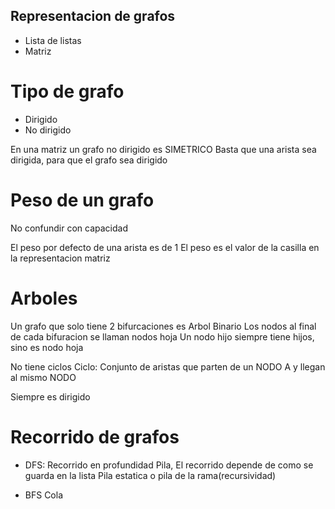 ## Representacion de grafos

- Lista de listas
- Matriz

# Tipo de grafo

- Dirigido
- No dirigido

En una matriz un grafo no dirigido es SIMETRICO
Basta que una arista sea dirigida, para que el grafo sea dirigido

# Peso de un grafo

No confundir con capacidad

El peso por defecto de una arista es de 1
El peso es el valor de la casilla en la representacion matriz

# Arboles

Un grafo que solo tiene 2 bifurcaciones es Arbol Binario
Los nodos al final de cada bifuracion se llaman nodos hoja
Un nodo hijo siempre tiene hijos, sino es nodo hoja

No tiene ciclos
Ciclo: Conjunto de aristas que parten de un NODO A y llegan al mismo NODO

Siempre es dirigido

# Recorrido de grafos

- DFS: Recorrido en profundidad
Pila, 
El recorrido depende de como se guarda en la lista
Pila estatica o pila de la rama(recursividad)


- BFS
Cola

